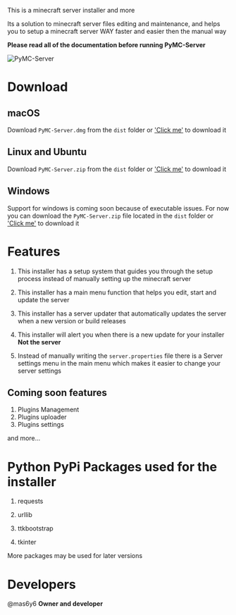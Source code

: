 This is a minecraft server installer and more

Its a solution to minecraft server files editing and maintenance, and helps you to setup a minecraft server WAY faster and easier
then the manual way

**Please read all of the documentation before running PyMC-Server**

![PyMC-Server](https://github.com/mas6y6/PyMC-Server/assets/125225333/f176d3ea-7327-4dec-8012-50fcf5d0042b)

# Download

## macOS
Download `PyMC-Server.dmg` from the `dist` folder or ['Click me'](https://github.com/mas6y6/PyMC-Server/raw/main/dist/PyMC-Server.dmg) to download it

## Linux and Ubuntu
Download `PyMC-Server.zip` from the `dist` folder or ['Click me'](https://github.com/mas6y6/PyMC-Server/raw/main/dist/PyMC-Server.zip) to download it

## Windows
Support for windows is coming soon because of executable issues. For now you can download the `PyMC-Server.zip` file located in the `dist` folder or ['Click me'](https://github.com/mas6y6/PyMC-Server/raw/main/dist/PyMC-Server.zip) to download it


# Features
1. This installer has a setup system that guides you through the setup process instead of manually setting up the minecraft server

2. This installer has a main menu function that helps you edit, start and update the server

3. This installer has a server updater that automatically updates the server when a new version or build releases

4. This installer will alert you when there is a new update for your installer **Not the server**

5. Instead of manually writing the `server.properties` file there is a Server settings menu in the main menu which makes it easier to change your server settings

## Coming soon features
1. Plugins Management
2. Plugins uploader
3. Plugins settings

and more...

# Python PyPi Packages used for the installer

1. requests

2. urllib

3. ttkbootstrap

4. tkinter

More packages may be used for later versions

# Developers

@mas6y6 **Owner and developer**
